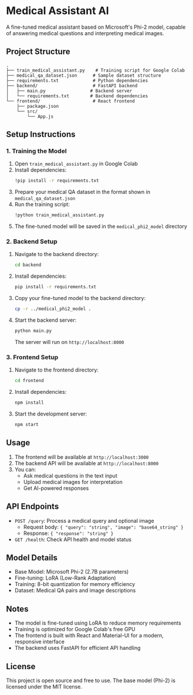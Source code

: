 # Medical Assistant AI

A fine-tuned medical assistant based on Microsoft's Phi-2 model, capable of answering medical questions and interpreting medical images.

## Project Structure

```
.
├── train_medical_assistant.py    # Training script for Google Colab
├── medical_qa_dataset.json      # Sample dataset structure
├── requirements.txt             # Python dependencies
├── backend/                     # FastAPI backend
│   ├── main.py                 # Backend server
│   └── requirements.txt        # Backend dependencies
└── frontend/                    # React frontend
    ├── package.json
    └── src/
        └── App.js
```

## Setup Instructions

### 1. Training the Model

1. Open `train_medical_assistant.py` in Google Colab
2. Install dependencies:
   ```bash
   !pip install -r requirements.txt
   ```
3. Prepare your medical QA dataset in the format shown in `medical_qa_dataset.json`
4. Run the training script:
   ```bash
   !python train_medical_assistant.py
   ```
5. The fine-tuned model will be saved in the `medical_phi2_model` directory

### 2. Backend Setup

1. Navigate to the backend directory:
   ```bash
   cd backend
   ```

2. Install dependencies:
   ```bash
   pip install -r requirements.txt
   ```

3. Copy your fine-tuned model to the backend directory:
   ```bash
   cp -r ../medical_phi2_model .
   ```

4. Start the backend server:
   ```bash
   python main.py
   ```
   The server will run on `http://localhost:8000`

### 3. Frontend Setup

1. Navigate to the frontend directory:
   ```bash
   cd frontend
   ```

2. Install dependencies:
   ```bash
   npm install
   ```

3. Start the development server:
   ```bash
   npm start
   ```

## Usage

1. The frontend will be available at `http://localhost:3000`
2. The backend API will be available at `http://localhost:8000`
3. You can:
   - Ask medical questions in the text input
   - Upload medical images for interpretation
   - Get AI-powered responses

## API Endpoints

- `POST /query`: Process a medical query and optional image
  - Request body: `{ "query": "string", "image": "base64_string" }`
  - Response: `{ "response": "string" }`
- `GET /health`: Check API health and model status

## Model Details

- Base Model: Microsoft Phi-2 (2.7B parameters)
- Fine-tuning: LoRA (Low-Rank Adaptation)
- Training: 8-bit quantization for memory efficiency
- Dataset: Medical QA pairs and image descriptions

## Notes

- The model is fine-tuned using LoRA to reduce memory requirements
- Training is optimized for Google Colab's free GPU
- The frontend is built with React and Material-UI for a modern, responsive interface
- The backend uses FastAPI for efficient API handling

## License

This project is open source and free to use. The base model (Phi-2) is licensed under the MIT license. 